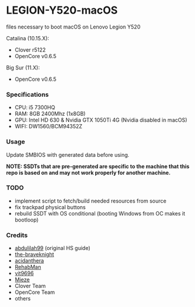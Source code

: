 # LEGION-Y520-macOS
files necessary to boot macOS on Lenovo Legion Y520

Catalina (10.15.X):
- Clover r5122
- OpenCore v0.6.5

Big Sur (11.X):
- OpenCore v0.6.5

### Specifications

- CPU: i5 7300HQ
- RAM: 8GB 2400Mhz (1x8GB)
- GPU: Intel HD 630 & Nvidia GTX 1050Ti 4G (Nvidia disabled in macOS)
- WIFI: DW1560/BCM94352Z

### Usage

Update SMBIOS with generated data before using.

**NOTE: SSDTs that are pre-generated are specific to the machine that this repo is based on and may not work properly for another machine.**

### TODO

- implement script to fetch/build needed resources from source
- fix trackpad physical buttons
- rebuild SSDT with OS conditional (booting Windows from OC makes it bootloop)

### Credits
- [abdulilah99](https://github.com/abdulilah99) (original HS guide)
- [the-braveknight](https://github.com/the-braveknight)
- [acidanthera](https://github.com/acidanthera)
- [RehabMan](https://github.com/RehabMan)
- [vit9696](https://github.com/vit9696)
- [Mieze](https://github.com/Mieze)
- Clover Team
- OpenCore Team
- others
